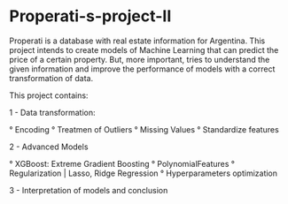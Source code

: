 # Properati-s-project-II

Properati is a database with real estate information for Argentina. This project intends to create models of Machine Learning that can predict the price of a certain property. But, more important, tries to understand the given information and improve the performance of models with a correct transformation of data.

This project contains:

1 - Data transformation:

  ° Encoding
  ° Treatmen of Outliers
  ° Missing Values
  ° Standardize features


2 - Advanced Models

  ° XGBoost: Extreme Gradient Boosting
  ° PolynomialFeatures
  ° Regularization | Lasso, Ridge Regression
  ° Hyperparameters optimization


3 - Interpretation of models and conclusion
